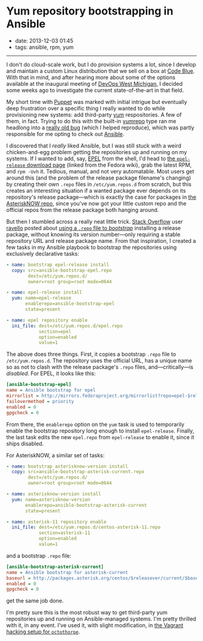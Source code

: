 # Yum repository bootstrapping in Ansible

- date: 2013-12-03 01:45
- tags: ansible, rpm, yum

----

I don't do cloud-scale work, but I do provision systems a lot, since
I develop and maintain a custom Linux distribution that we sell on
a box at [Code Blue][1].  With that in mind, and after hearing more
about some of the options available at the inaugural meeting of
[DevOps West Michigan][2], I decided some weeks ago to investigate
the current state-of-the-art in that field.

My short time with [Puppet][3] was marked with initial intrigue but
eventually deep frustration over a specific thing I really wanted
to do while provisioning new systems: add third-party [yum][4]
respositories.  A few of them, in fact.  Trying to do this with the
built-in [yumrepo][5] type ran me headlong into a [really old bug][6]
(which I helped reproduce), which was partly responsible for me
opting to check out [Ansible][7].

I discovered that I *really* liked Ansible, but I was still stuck
with a weird chicken-and-egg problem getting the repositories up
and running on my systems.  If I wanted to add, say, [EPEL][8] from
the shell, I'd head to [the `epel-release` download page][9] (linked
from the Fedora wiki), grab the latest RPM, and `rpm -Uvh` it.
Tedious, manual, and not very automatable.  Most users get around
this (and the problem of the release package filename's changing)
by creating their own `.repo` files in `/etc/yum.repos.d` from
scratch, but this creates an interesting situation if a wanted
package ever depends on its repository's release package—which is
exactly the case for packages in [the AsteriskNOW repo][10], since
you've now got your little custom repo and the official repos from
the release package both hanging around.

But then I stumbled across a really neat little trick.  [Stack
Overflow][11] user [ravello][12] posted about [using a `.repo` file
to *bootstrap*][13] installing a release package, without knowing
its version number—only requiring a stable repository URL and release
package name.  From that inspiration, I created a few tasks in my
Ansible playbook to bootstrap the repositories using exclusively
declarative tasks:

````yaml
- name: bootstrap epel-release install
  copy: src=ansible-bootstrap-epel.repo
        dest=/etc/yum.repos.d/
        owner=root group=root mode=0644

- name: epel-release install
  yum: name=epel-release
       enablerepo=ansible-bootstrap-epel
       state=present

- name: epel repository enable
  ini_file: dest=/etc/yum.repos.d/epel.repo
            section=epel
            option=enabled
            value=1
````

The above does three things.  First, it copies a bootstrap `.repo`
file to `/etc/yum.repos.d`.  The repository uses the official URL,
has a unique name so as not to clash with the release package's
`.repo` files, and—critically—is *disabled*.  For EPEL, it looks
like this:

````ini
[ansible-bootstrap-epel]
name = Ansible bootstrap for epel
mirrorlist = http://mirrors.fedoraproject.org/mirrorlist?repo=epel-$releasever&arch=$basearch
failovermethod = priority
enabled = 0
gpgcheck = 0
````

From there, the `enablerepo` option on the `yum` task is used to
temporarily enable the bootstrap repository long enough to install
`epel-release`.  Finally, the last task edits the new `epel.repo`
from `epel-release` to enable it, since it ships disabled.

For AsteriskNOW, a similar set of tasks:

````yaml
- name: bootstrap asterisknow-version install
  copy: src=ansible-bootstrap-asterisk-current.repo
        dest=/etc/yum.repos.d/
        owner=root group=root mode=0644

- name: asterisknow-version install
  yum: name=asterisknow-version
       enablerepo=ansible-bootstrap-asterisk-current
       state=present

- name: asterisk-11 repository enable
  ini_file: dest=/etc/yum.repos.d/centos-asterisk-11.repo
            section=asterisk-11
            option=enabled
            value=1
````

and a bootstrap `.repo` file:

````ini
[ansible-bootstrap-asterisk-current]
name = Ansible bootstrap for asterisk-current
baseurl = http://packages.asterisk.org/centos/$releasever/current/$basearch/
enabled = 0
gpgcheck = 0
````

get the same job done.

I'm pretty sure this is the most robust way to get third-party yum
repositories up and running on Ansible-managed systems.  I'm pretty
thrilled with it, in any event.  I've used it, with slight modification,
in [the Vagrant hacking setup for `octothorpe`][14].

[1]: http://www.codeblue.com/
[2]: http://www.meetup.com/DevOps-West-Michigan/
[3]: https://puppetlabs.com/
[4]: https://fedoraproject.org/wiki/Yum
[5]: https://docs.puppetlabs.com/references/latest/type.html#yumrepo
[6]: https://projects.puppetlabs.com/issues/1238
[7]: http://ansibleworks.com/
[8]: https://fedoraproject.org/wiki/EPEL
[9]: http://download.fedoraproject.org/pub/epel/6/i386/repoview/epel-release.html
[10]: http://packages.asterisk.org/
[11]: https://stackoverflow.com/
[12]: https://stackoverflow.com/users/1876318/ravello
[13]: http://stackoverflow.com/a/14155303/722332
[14]: https://github.com/zigg/octothorpe/tree/master/doc/vagrant
